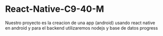 # React-Native-C9-40-M
Nuestro proyecto es la creacion de una app (android) usando react native en android y para el backend utilizaremos nodejs y base de datos progress
